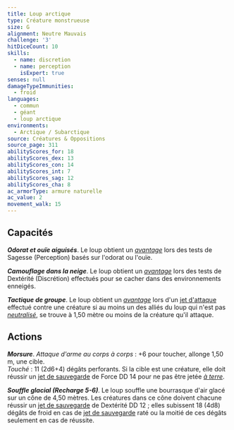 ```yaml
---
title: Loup arctique
type: Créature monstrueuse
size: G
alignment: Neutre Mauvais
challenge: '3'
hitDiceCount: 10
skills:
  - name: discretion
  - name: perception
    isExpert: true
senses: null
damageTypeImmunities:
  - froid
languages:
  - commun
  - géant
  - loup arctique
environments:
  - Arctique / Subarctique
source: Créatures & Oppositions
source_page: 311
abilityScores_for: 18
abilityScores_dex: 13
abilityScores_con: 14
abilityScores_int: 7
abilityScores_sag: 12
abilityScores_cha: 8
ac_armorType: armure naturelle
ac_value: 2
movement_walk: 15
---
```

## Capacités
_**Odorat et ouïe aiguisés**_. Le loup obtient un [_avantage_](/utiliser-les-caracteristiques/#avantage-et-desavantage) lors des tests de Sagesse (Perception) basés sur l'odorat ou l'ouïe.

_**Camouflage dans la neige**_. Le loup obtient un [_avantage_](/utiliser-les-caracteristiques/#avantage-et-desavantage) lors des tests de Dextérité (Discrétion) effectués pour se cacher dans des environnements enneigés.

_**Tactique de groupe**_. Le loup obtient un [_avantage_](/utiliser-les-caracteristiques/#avantage-et-desavantage) lors d'un [jet d'attaque](/combattre/#jets-d-attaque) effectué contre une créature si au moins un des alliés du loup qui n'est pas [_neutralisé_](/gerer-la-sante-du-personnage/#neutralise), se trouve à 1,50 mètre ou moins de la créature qu'il attaque.

## Actions
_**Morsure**_. _Attaque d'arme au corps à corps_ : +6 pour toucher, allonge 1,50 m, une cible.  
_Touché_ : 11 (2d6+4) dégâts perforants. Si la cible est une créature, elle doit réussir un [jet de sauvegarde](/utiliser-les-caracteristiques/#jets-de-sauvegarde) de Force DD 14 pour ne pas être jetée [_à terre_](/gerer-la-sante-du-personnage/#a-terre).

_**Souffle glacial (Recharge 5-6)**_. Le loup souffle une bourrasque d'air glacé sur un cône de 4,50 mètres. Les créatures dans ce cône doivent chacune réussir un [jet de sauvegarde](/utiliser-les-caracteristiques/#jets-de-sauvegarde) de Dextérité DD 12 ; elles subissent 18 (4d8) dégâts de froid en cas de [jet de sauvegarde](/utiliser-les-caracteristiques/#jets-de-sauvegarde) raté ou la moitié de ces dégâts seulement en cas de réussite.
